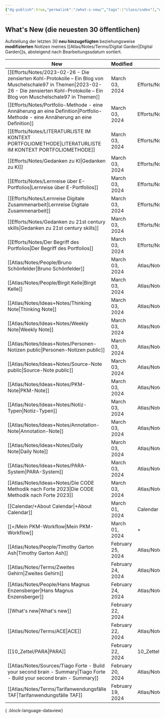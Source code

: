 ```yaml
---
{"dg-publish":true,"permalink":"/what-s-new/","tags":["class/index"],"noteIcon":""}
---
```


## What's New (die neuesten 30 öffentlichen)
Aufstellung der letzten 30 **neu hinzugefügten** beziehungsweise **modifizierten** Notizen meines [[Atlas/Notes/Terms/Digital Garden\|Digital Garden]]s, absteigend nach Bearbeitungssdatum sortiert. 


| New                                                                                                                                                                                             | Modified          | Ort                     |
| ----------------------------------------------------------------------------------------------------------------------------------------------------------------------------------------------- | ----------------- | ----------------------- |
| [[Efforts/Notes/2023-02-26 - Die zensierten Kohl-Protokolle – Ein Blog von Muschelschale97 in Themen\|2023-02-26 - Die zensierten Kohl-Protokolle – Ein Blog von Muschelschale97 in Themen]] | March 03, 2024    | Efforts/Notes           |
| [[Efforts/Notes/Portfolio-Methode - eine Annäherung an eine Definition\|Portfolio-Methode - eine Annäherung an eine Definition]]                                                             | March 03, 2024    | Efforts/Notes           |
| [[Efforts/Notes/LITERATURLISTE IM KONTEXT PORTFOLIOMETHODE\|LITERATURLISTE IM KONTEXT PORTFOLIOMETHODE]]                                                                                     | March 03, 2024    | Efforts/Notes           |
| [[Efforts/Notes/Gedanken zu KI\|Gedanken zu KI]]                                                                                                                                             | March 03, 2024    | Efforts/Notes           |
| [[Efforts/Notes/Lernreise über E-Portfolios\|Lernreise über E-Portfolios]]                                                                                                                   | March 03, 2024    | Efforts/Notes           |
| [[Efforts/Notes/Lernreise Digitale Zusammenarbeit\|Lernreise Digitale Zusammenarbeit]]                                                                                                       | March 03, 2024    | Efforts/Notes           |
| [[Efforts/Notes/Gedanken zu 21st century skills\|Gedanken zu 21st century skills]]                                                                                                           | March 03, 2024    | Efforts/Notes           |
| [[Efforts/Notes/Der Begriff des Portfolios\|Der Begriff des Portfolios]]                                                                                                                     | March 03, 2024    | Efforts/Notes           |
| [[Atlas/Notes/People/Bruno Schönfelder\|Bruno Schönfelder]]                                                                                                                                  | March 03, 2024    | Atlas/Notes/People      |
| [[Atlas/Notes/People/Birgit Kelle\|Birgit Kelle]]                                                                                                                                            | March 03, 2024    | Atlas/Notes/People      |
| [[Atlas/Notes/Ideas+Notes/Thinking Note\|Thinking Note]]                                                                                                                                     | March 03, 2024    | Atlas/Notes/Ideas+Notes |
| [[Atlas/Notes/Ideas+Notes/Weekly Note\|Weekly Note]]                                                                                                                                         | March 03, 2024    | Atlas/Notes/Ideas+Notes |
| [[Atlas/Notes/Ideas+Notes/Personen-Notizen public\|Personen-Notizen public]]                                                                                                                 | March 03, 2024    | Atlas/Notes/Ideas+Notes |
| [[Atlas/Notes/Ideas+Notes/Source-Note public\|Source-Note public]]                                                                                                                           | March 03, 2024    | Atlas/Notes/Ideas+Notes |
| [[Atlas/Notes/Ideas+Notes/PKM-Note\|PKM-Note]]                                                                                                                                               | March 03, 2024    | Atlas/Notes/Ideas+Notes |
| [[Atlas/Notes/Ideas+Notes/Notiz-Typen\|Notiz-Typen]]                                                                                                                                         | March 03, 2024    | Atlas/Notes/Ideas+Notes |
| [[Atlas/Notes/Ideas+Notes/Annotation-Note\|Annotation-Note]]                                                                                                                                 | March 03, 2024    | Atlas/Notes/Ideas+Notes |
| [[Atlas/Notes/Ideas+Notes/Daily Note\|Daily Note]]                                                                                                                                           | March 03, 2024    | Atlas/Notes/Ideas+Notes |
| [[Atlas/Notes/Ideas+Notes/PARA-System\|PARA-System]]                                                                                                                                         | March 03, 2024    | Atlas/Notes/Ideas+Notes |
| [[Atlas/Notes/Ideas+Notes/Die CODE Methodik nach Forte 2023\|Die CODE Methodik nach Forte 2023]]                                                                                             | March 03, 2024    | Atlas/Notes/Ideas+Notes |
| [[Calendar/+About Calendar\|+About Calendar]]                                                                                                                                                | March 01, 2024    | Calendar                |
| [[+/Mein PKM-Workflow\|Mein PKM-Workflow]]                                                                                                                                                   | March 01, 2024    | +                       |
| [[Atlas/Notes/People/Timothy Garton Ash\|Timothy Garton Ash]]                                                                                                                                | February 25, 2024 | Atlas/Notes/People      |
| [[Atlas/Notes/Terms/Zweites Gehirn\|Zweites Gehirn]]                                                                                                                                         | February 24, 2024 | Atlas/Notes/Terms       |
| [[Atlas/Notes/People/Hans Magnus Enzensberger\|Hans Magnus Enzensberger]]                                                                                                                    | February 24, 2024 | Atlas/Notes/People      |
| [[What's new\|What's new]]                                                                                                                                                                   | February 22, 2024 |                         |
| [[Atlas/Notes/Terms/ACE\|ACE]]                                                                                                                                                               | February 22, 2024 | Atlas/Notes/Terms       |
| [[10_Zettel/PARA\|PARA]]                                                                                                                                                                     | February 22, 2024 | 10_Zettel               |
| [[Atlas/Notes/Sources/Tiago Forte - Build your second brain - Summary\|Tiago Forte - Build your second brain - Summary]]                                                                     | February 20, 2024 | Atlas/Notes/Sources     |
| [[Atlas/Notes/Terms/Tarifanwendungsfälle TAF\|Tarifanwendungsfälle TAF]]                                                                                                                     | February 19, 2024 | Atlas/Notes/Terms       |

{ .block-language-dataview}


